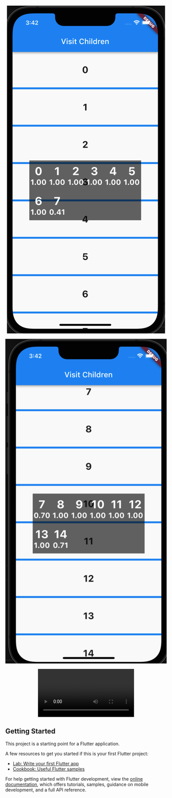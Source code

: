 <p align="center"><img src="https://github.com/Jokergz/flutter_visit_children/blob/main/img/1.png"></p>
<p align="center"><img src="https://github.com/Jokergz/flutter_visit_children/blob/main/img/2.png"></p>
<p align="center"><video src="https://github.com/Jokergz/flutter_visit_children/blob/main/img/3.mov"></p>

## Getting Started

This project is a starting point for a Flutter application.

A few resources to get you started if this is your first Flutter project:

- [Lab: Write your first Flutter app](https://docs.flutter.dev/get-started/codelab)
- [Cookbook: Useful Flutter samples](https://docs.flutter.dev/cookbook)

For help getting started with Flutter development, view the
[online documentation](https://docs.flutter.dev/), which offers tutorials,
samples, guidance on mobile development, and a full API reference.
